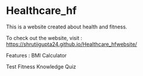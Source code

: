 # Healthcare_hf
This is a website created about health and fitness.

To check out the website, visit :
https://shrutiigupta24.github.io/Healthcare_hfwebsite/


Features :
BMI Calculator

Test Fitness Knowledge Quiz
